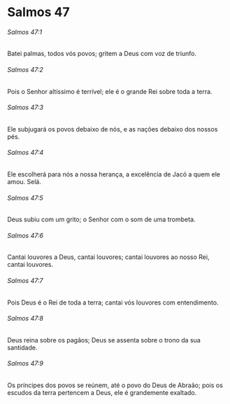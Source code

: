 # Salmos 47

###### Salmos 47:1

Batei palmas, todos vós povos; gritem a Deus com voz de triunfo.

###### Salmos 47:2

Pois o Senhor altíssimo é terrível; ele é o grande Rei sobre toda a terra.

###### Salmos 47:3

Ele subjugará os povos debaixo de nós, e as nações debaixo dos nossos pés.

###### Salmos 47:4

Ele escolherá para nós a nossa herança, a excelência de Jacó a quem ele amou. Selá.

###### Salmos 47:5

Deus subiu com um grito; o Senhor com o som de uma trombeta.

###### Salmos 47:6

Cantai louvores a Deus, cantai louvores; cantai louvores ao nosso Rei, cantai louvores.

###### Salmos 47:7

Pois Deus é o Rei de toda a terra; cantai vós louvores com entendimento.

###### Salmos 47:8

Deus reina sobre os pagãos; Deus se assenta sobre o trono da sua santidade.

###### Salmos 47:9

Os príncipes dos povos se reúnem, até o povo do Deus de Abraão; pois os escudos da terra pertencem a Deus, ele é grandemente exaltado.

